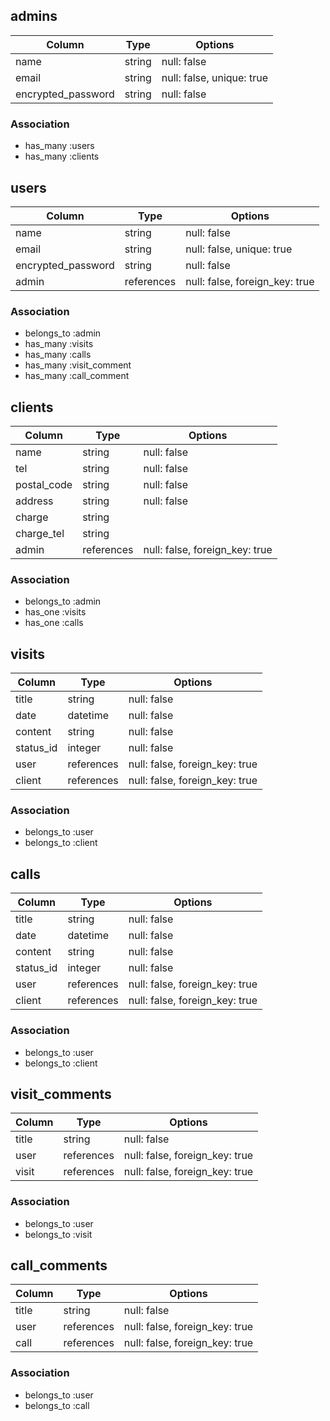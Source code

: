 ## admins

| Column                    | Type   | Options                   |
| ------------------------- | ------ | ------------------------- |
| name                      | string | null: false               |
| email                     | string | null: false, unique: true |
| encrypted_password        | string | null: false               |

### Association

- has_many :users
- has_many :clients

## users

| Column                    | Type       | Options                        |
| ------------------------- | ---------- | ------------------------------ |
| name                      | string     | null: false                    |
| email                     | string     | null: false, unique: true      |
| encrypted_password        | string     | null: false                    |
| admin                     | references | null: false, foreign_key: true |

### Association

- belongs_to :admin
- has_many   :visits
- has_many   :calls
- has_many   :visit_comment
- has_many   :call_comment

## clients

| Column           | Type       | Options                        |
| ---------------- | ---------- | ------------------------------ |
| name             | string     | null: false                    |
| tel              | string     | null: false                    |
| postal_code      | string     | null: false                    |
| address          | string     | null: false                    |
| charge           | string     |                                |
| charge_tel       | string     |                                |
| admin            | references | null: false, foreign_key: true |

### Association

- belongs_to :admin
- has_one    :visits
- has_one    :calls

## visits

| Column           | Type       | Options                        |
| ---------------- | ---------- | ------------------------------ |
| title            | string     | null: false                    |
| date             | datetime   | null: false                    |
| content          | string     | null: false                    |
| status_id        | integer    | null: false                    |
| user             | references | null: false, foreign_key: true |
| client           | references | null: false, foreign_key: true |

### Association

- belongs_to :user
- belongs_to :client

## calls

| Column           | Type       | Options                        |
| ---------------- | ---------- | ------------------------------ |
| title            | string     | null: false                    |
| date             | datetime   | null: false                    |
| content          | string     | null: false                    |
| status_id        | integer    | null: false                    |
| user             | references | null: false, foreign_key: true |
| client           | references | null: false, foreign_key: true |

### Association

- belongs_to :user
- belongs_to :client

## visit_comments

| Column           | Type       | Options                        |
| ---------------- | ---------- | ------------------------------ |
| title            | string     | null: false                    |
| user             | references | null: false, foreign_key: true |
| visit            | references | null: false, foreign_key: true |

### Association

- belongs_to :user
- belongs_to :visit

## call_comments

| Column           | Type       | Options                        |
| ---------------- | ---------- | ------------------------------ |
| title            | string     | null: false                    |
| user             | references | null: false, foreign_key: true |
| call             | references | null: false, foreign_key: true |

### Association

- belongs_to :user
- belongs_to :call